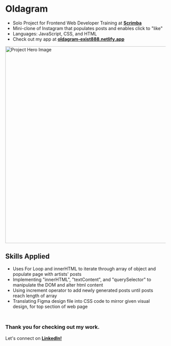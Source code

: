 # __Oldagram__
- Solo Project for Frontend Web Developer Training at <a href="https://v2.scrimba.com">__Scrimba__</a><br/>
- Mini-clone of Instagram that populates posts and enables click to "like"
- Languages: JavaScript, CSS, and HTML
- Check out my app at <a href="https://oldagram-exist888.netlify.app/">__oldagram-exist888.netlify.app__</a>

<img src="https://github.com/user-attachments/assets/63570865-448c-4f6c-9084-fb9dc318eb15" alt="Project Hero Image" width="620">
<br/>

## __Skills Applied__
- Uses For Loop and innerHTML to iterate through array of object and populate page with artists' posts
- Implementing "innerHTML", "textContent", and "querySelector" to manipulate the DOM and alter html content 
- Using increment operator to add newly generated posts until posts reach length of array
- Translating Figma design file into CSS code to mirror given visual design, for top section of web page
<br/> <br/>

##
### __Thank you for checking out my work.__
Let's connect on <a href="https://www.linkedin.com/in/filip-herbst/">__LinkedIn!__</a>
